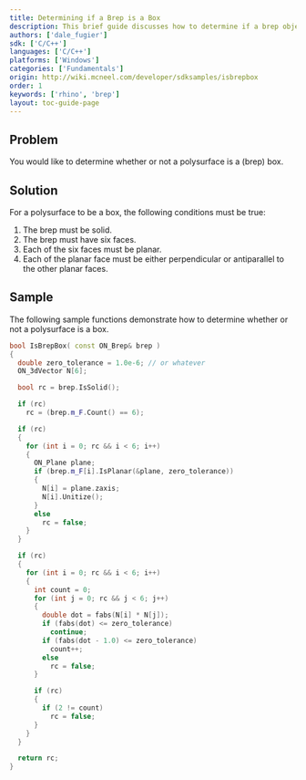 ```yaml
---
title: Determining if a Brep is a Box
description: This brief guide discusses how to determine if a brep object is a box using C/C++.
authors: ['dale_fugier']
sdk: ['C/C++']
languages: ['C/C++']
platforms: ['Windows']
categories: ['Fundamentals']
origin: http://wiki.mcneel.com/developer/sdksamples/isbrepbox
order: 1
keywords: ['rhino', 'brep']
layout: toc-guide-page
---
```


 
## Problem

You would like to determine whether or not a polysurface is a (brep) box.

## Solution

For a polysurface to be a box, the following conditions must be true:

1. The brep must be solid.
1. The brep must have six faces.
1. Each of the six faces must be planar.
1. Each of the planar face must be either perpendicular or antiparallel to the other planar faces.

## Sample

The following sample functions demonstrate how to determine whether or not a polysurface is a box.

```cpp
bool IsBrepBox( const ON_Brep& brep )
{
  double zero_tolerance = 1.0e-6; // or whatever
  ON_3dVector N[6];

  bool rc = brep.IsSolid();

  if (rc)
    rc = (brep.m_F.Count() == 6);

  if (rc)
  {
    for (int i = 0; rc && i < 6; i++)
    {
      ON_Plane plane;
      if (brep.m_F[i].IsPlanar(&plane, zero_tolerance))
      {
        N[i] = plane.zaxis;
        N[i].Unitize();
      }
      else
        rc = false;
    }
  }

  if (rc)
  {
    for (int i = 0; rc && i < 6; i++)
    {
      int count = 0;
      for (int j = 0; rc && j < 6; j++)
      {
        double dot = fabs(N[i] * N[j]);
        if (fabs(dot) <= zero_tolerance)
          continue;
        if (fabs(dot - 1.0) <= zero_tolerance)
          count++;
        else
          rc = false;
      }

      if (rc)
      {
        if (2 != count)
          rc = false;
      }
    }
  }

  return rc;
}
```
